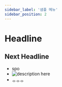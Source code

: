```yaml
---
sidebar_label: '샘플 메뉴'
sidebar_position: 2
---
```


# Headline

## Next Headline

* spo
* ![description here](/static/img/logo.svg)
* ᆼᆼᆼ
